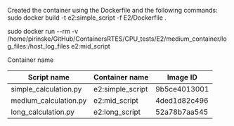 

Created the container using the Dockerfile and the following commands:
sudo docker build -t e2:simple_script -f E2/Dockerfile . 

sudo docker run --rm -v /home/pirinske/GitHub/ContainersRTES/CPU_tests/E2/medium_container/log_files:/host_log_files e2:mid_script

Container name 

| Script name | Container name | Image ID |
|---|---|---|
| simple_calculation.py  | e2:simple_script  | 9b5ce4013001 |
| medium_calculation.py  | e2:mid_script  | 4ded1d82c496 |
| long_calculation.py  |  e2:long_script | 52a78b7aa545 | 



